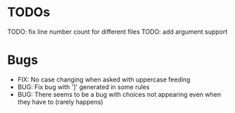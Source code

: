 # TODOs

TODO: fix line number count for different files
TODO: add argument support

# Bugs

- FIX: No case changing when asked with uppercase feeding
- BUG: Fix bug with ']' generated in some rules
- BUG: There seems to be a bug with choices not appearing even when they have to (rarely happens)
